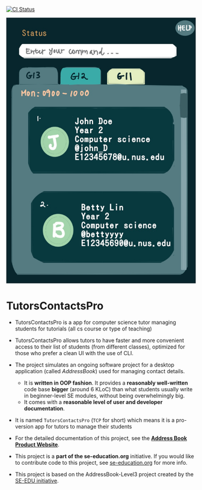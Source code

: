 [![CI Status](https://github.com/se-edu/addressbook-level3/workflows/Java%20CI/badge.svg)](https://github.com/AY2324S2-CS2103T-W10-4/tp/actions)

![Ui](docs/images/Ui.png)

# TutorsContactsPro

* TutorsContactsPro is a app for computer science tutor managing students for tutorials (all cs course or type of teaching)
* TutorsContactsPro allows tutors to have faster and more convenient access to their list of students (from different classes), optimized for those who prefer a clean UI with the use of CLI.

* The project simulates an ongoing software project for a desktop application (called _AddressBook_) used for managing contact details.
  * It is **written in OOP fashion**. It provides a **reasonably well-written** code base **bigger** (around 6 KLoC) than what students usually write in beginner-level SE modules, without being overwhelmingly big.
  * It comes with a **reasonable level of user and developer documentation**.
* It is named `TutorsContactsPro` (`TCP` for short) which means it is a pro-version app for tutors to manage their students
* For the detailed documentation of this project, see the **[Address Book Product Website](https://ay2324s2-cs2103t-w10-4.github.io/tp/index.html)**.
* This project is a **part of the se-education.org** initiative. If you would like to contribute code to this project, see [se-education.org](https://se-education.org#https://se-education.org/#contributing) for more info.
* This project is based on the AddressBook-Level3 project created by the [SE-EDU initiative](https://se-education.org).
